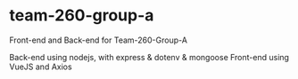 # team-260-group-a
Front-end and Back-end for Team-260-Group-A

Back-end using nodejs, with express & dotenv & mongoose
Front-end using VueJS and Axios
